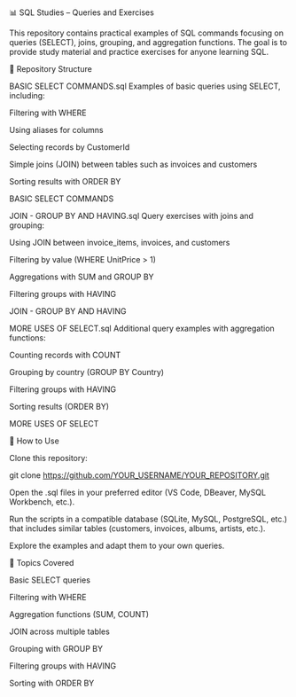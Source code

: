 📊 SQL Studies – Queries and Exercises

This repository contains practical examples of SQL commands focusing on queries (SELECT), joins, grouping, and aggregation functions.
The goal is to provide study material and practice exercises for anyone learning SQL.

📂 Repository Structure

BASIC SELECT COMMANDS.sql
Examples of basic queries using SELECT, including:

Filtering with WHERE

Using aliases for columns

Selecting records by CustomerId

Simple joins (JOIN) between tables such as invoices and customers

Sorting results with ORDER BY

BASIC SELECT COMMANDS

JOIN - GROUP BY AND HAVING.sql
Query exercises with joins and grouping:

Using JOIN between invoice_items, invoices, and customers

Filtering by value (WHERE UnitPrice > 1)

Aggregations with SUM and GROUP BY

Filtering groups with HAVING

JOIN - GROUP BY AND HAVING

MORE USES OF SELECT.sql
Additional query examples with aggregation functions:

Counting records with COUNT

Grouping by country (GROUP BY Country)

Filtering groups with HAVING

Sorting results (ORDER BY)

MORE USES OF SELECT

🚀 How to Use

Clone this repository:

git clone https://github.com/YOUR_USERNAME/YOUR_REPOSITORY.git


Open the .sql files in your preferred editor (VS Code, DBeaver, MySQL Workbench, etc.).

Run the scripts in a compatible database (SQLite, MySQL, PostgreSQL, etc.) that includes similar tables (customers, invoices, albums, artists, etc.).

Explore the examples and adapt them to your own queries.

📘 Topics Covered

Basic SELECT queries

Filtering with WHERE

Aggregation functions (SUM, COUNT)

JOIN across multiple tables

Grouping with GROUP BY

Filtering groups with HAVING

Sorting with ORDER BY
